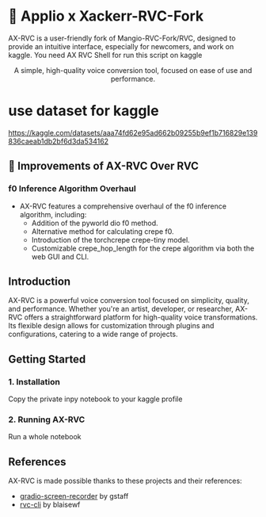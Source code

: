 # 🍏 Applio x Xackerr-RVC-Fork
AX-RVC is a user-friendly fork of Mangio-RVC-Fork/RVC, designed to provide an intuitive interface, especially for newcomers, and work on kaggle.
You need AX RVC Shell for run this script on kaggle

<p align="center">A simple, high-quality voice conversion tool, focused on ease of use and performance.</p>

# use dataset for kaggle
https://kaggle.com/datasets/aaa74fd62e95ad662b09255b9ef1b716829e139836caeab1db2bf6d3da534162
## 🎯 Improvements of AX-RVC Over RVC
### f0 Inference Algorithm Overhaul
- AX-RVC features a comprehensive overhaul of the f0 inference algorithm, including:
  - Addition of the pyworld dio f0 method.
  - Alternative method for calculating crepe f0.
  - Introduction of the torchcrepe crepe-tiny model.
  - Customizable crepe_hop_length for the crepe algorithm via both the web GUI and CLI.

## Introduction

AX-RVC is a powerful voice conversion tool focused on simplicity, quality, and performance. Whether you're an artist, developer, or researcher, AX-RVC offers a straightforward platform for high-quality voice transformations. Its flexible design allows for customization through plugins and configurations, catering to a wide range of projects.

## Getting Started

### 1. Installation

Copy the private inpy notebook to your kaggle profile

### 2. Running AX-RVC

Run a whole notebook

## References

AX-RVC is made possible thanks to these projects and their references:

- [gradio-screen-recorder](https://huggingface.co/spaces/gstaff/gradio-screen-recorder) by gstaff
- [rvc-cli](https://github.com/blaisewf/rvc-cli) by blaisewf